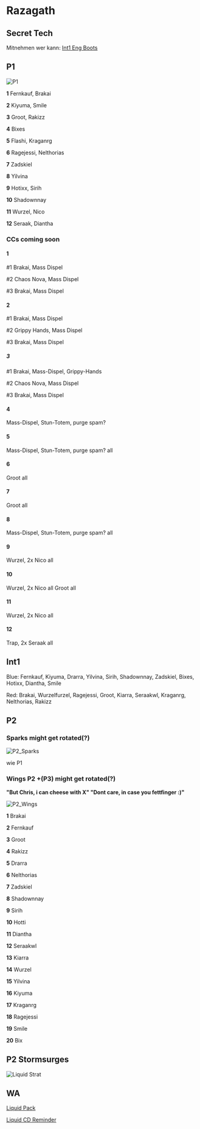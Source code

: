 # Razagath

## Secret Tech 

Mitnehmen wer kann: [Int1 Eng Boots](https://www.wowhead.com/item=172912/momentum-redistributor-boots)

## P1

![P1](/images/raziP1.png)

**1** Fernkauf, Brakai

**2** Kiyuma, Smile

**3** Groot, Rakizz

**4** Bixes

**5** Flashi, Kraganrg

**6** Ragejessi, Nelthorias

**7** Zadskiel

**8** Yilvina

**9** Hotixx, Sirih

**10** Shadownnay

**11** Wurzel, Nico

**12** Seraak, Diantha

### CCs coming soon

#### **1**
#1 Brakai, Mass Dispel

#2 Chaos Nova, Mass Dispel

#3 Brakai, Mass Dispel

#### **2**
#1 Brakai, Mass Dispel

#2 Grippy Hands, Mass Dispel

#3 Brakai, Mass Dispel

##### **3**
#1 Brakai, Mass-Dispel, Grippy-Hands

#2 Chaos Nova, Mass Dispel

#3 Brakai, Mass Dispel

#### **4**
Mass-Dispel, Stun-Totem, purge spam?

#### **5**
Mass-Dispel, Stun-Totem, purge spam? all

#### **6**
Groot all

#### **7**
Groot all

#### **8**
Mass-Dispel, Stun-Totem, purge spam? all

#### **9**
Wurzel, 2x Nico all

#### **10**
Wurzel, 2x Nico all
Groot all

#### **11**
Wurzel, 2x Nico all

#### **12**
Trap, 2x Seraak all


## Int1

Blue: Fernkauf, Kiyuma, Drarra, Yilvina, Sirih, Shadownnay, Zadskiel, Bixes, Hotixx, Diantha, Smile

Red: Brakai, Wurzelfurzel, Ragejessi, Groot, Kiarra, Seraakwl, Kraganrg, Nelthorias, Rakizz

## P2

### Sparks might get rotated(?)

![P2_Sparks](/images/6_p2sparks.png)

wie P1

### Wings P2 +(P3) might get rotated(?)

**"But Chris, i can cheese with X" "Dont care, in case you fettfinger :)"**

![P2_Wings](/images/6_p2wings.png)

**1** Brakai

**2** Fernkauf

**3** Groot

**4** Rakizz

**5** Drarra

**6** Nelthorias

**7** Zadskiel

**8** Shadownnay

**9** Sirih

**10** Hotti

**11** Diantha

**12** Seraakwl

**13** Kiarra

**14** Wurzel

**15** Yilvina

**16** Kiyuma

**17** Kraganrg

**18** Ragejessi

**19** Smile

**20** Bix

## P2 Stormsurges

![Liquid Strat](/images/6_p2stormsurge.png)


## WA

[Liquid Pack](https://wago.io/LiquidVault)

[Liquid CD Reminder](https://wago.io/cDPzpjk7w)
